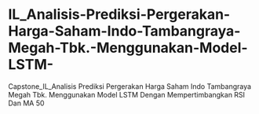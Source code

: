 # IL_Analisis-Prediksi-Pergerakan-Harga-Saham-Indo-Tambangraya-Megah-Tbk.-Menggunakan-Model-LSTM-
Capstone_IL_Analisis Prediksi Pergerakan Harga Saham Indo Tambangraya Megah Tbk. Menggunakan Model LSTM Dengan Mempertimbangkan RSI Dan MA 50
